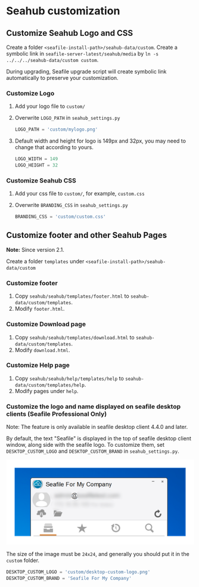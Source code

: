 # Seahub customization

## Customize Seahub Logo and CSS

Create a folder ``<seafile-install-path>/seahub-data/custom``. Create a symbolic link in `seafile-server-latest/seahub/media` by `ln -s ../../../seahub-data/custom custom`.

During upgrading, Seafile upgrade script will create symbolic link automatically to preserve your customization.

### Customize Logo

1. Add your logo file to `custom/`
2. Overwrite `LOGO_PATH` in `seahub_settings.py`

   ```python
   LOGO_PATH = 'custom/mylogo.png'
   ```

3. Default width and height for logo is 149px and 32px, you may need to change that according to yours.

   ```python
   LOGO_WIDTH = 149
   LOGO_HEIGHT = 32
   ```

### Customize Seahub CSS

1. Add your css file to `custom/`, for example, `custom.css`
2. Overwrite `BRANDING_CSS` in `seahub_settings.py`

   ```python
   BRANDING_CSS = 'custom/custom.css'
   ```

## Customize footer and other Seahub Pages

**Note:** Since version 2.1.

Create a folder ``templates`` under ``<seafile-install-path>/seahub-data/custom``

### Customize footer

1. Copy ``seahub/seahub/templates/footer.html`` to ``seahub-data/custom/templates``.
2. Modify `footer.html`.

### Customize Download page

1. Copy ``seahub/seahub/templates/download.html`` to ``seahub-data/custom/templates``.
2. Modify `download.html`.

### Customize Help page

1. Copy ``seahub/seahub/help/templates/help`` to ``seahub-data/custom/templates/help``.
2. Modify pages under `help`.

### Customize the logo and name displayed on seafile desktop clients (Seafile Professional Only)

Note: The feature is only available in seafile desktop client 4.4.0 and later.

By default, the text "Seafile" is displayed in the top of seafile desktop client window, along side with the seafile logo. To customize them, set `DESKTOP_CUSTOM_LOGO` and `DESKTOP_CUSTOM_BRAND` in `seahub_settings.py`.

![desktop-customization](../images/desktop-customization.png)

The size of the image must be `24x24`, and generally you should put it in the `custom` folder.

```python
DESKTOP_CUSTOM_LOGO = 'custom/desktop-custom-logo.png'
DESKTOP_CUSTOM_BRAND = 'Seafile For My Company'
```
